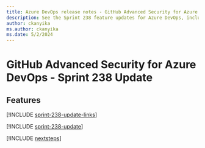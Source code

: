 ```yaml
---
title: Azure DevOps release notes - GitHub Advanced Security for Azure DevOps 238 Update
description: See the Sprint 238 feature updates for Azure DevOps, including next steps.
author: ckanyika
ms.author: ckanyika
ms.date: 5/2/2024
---
```


# GitHub Advanced Security for Azure DevOps - Sprint 238 Update

## Features

[!INCLUDE [sprint-238-update-links](../includes/ghazdo/sprint-238-update-links.md)]

[!INCLUDE [sprint-238-update](../includes/ghazdo/sprint-238-update.md)]

[!INCLUDE [nextsteps](../includes/nextsteps.md)]
